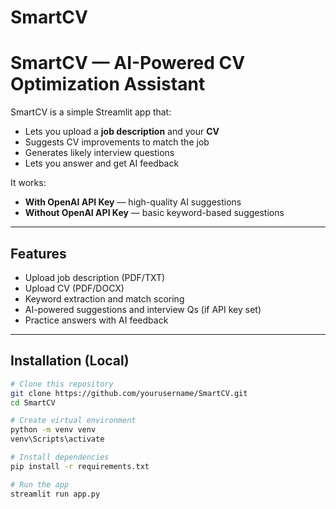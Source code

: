 # SmartCV
# SmartCV — AI-Powered CV Optimization Assistant

SmartCV is a simple Streamlit app that:
- Lets you upload a **job description** and your **CV**
- Suggests CV improvements to match the job
- Generates likely interview questions
- Lets you answer and get AI feedback

It works:
- **With OpenAI API Key** — high-quality AI suggestions
- **Without OpenAI API Key** — basic keyword-based suggestions

---

## Features
- Upload job description (PDF/TXT)
- Upload CV (PDF/DOCX)
- Keyword extraction and match scoring
- AI-powered suggestions and interview Qs (if API key set)
- Practice answers with AI feedback

---

## Installation (Local)

```bash
# Clone this repository
git clone https://github.com/yourusername/SmartCV.git
cd SmartCV

# Create virtual environment
python -m venv venv
venv\Scripts\activate

# Install dependencies
pip install -r requirements.txt

# Run the app
streamlit run app.py

